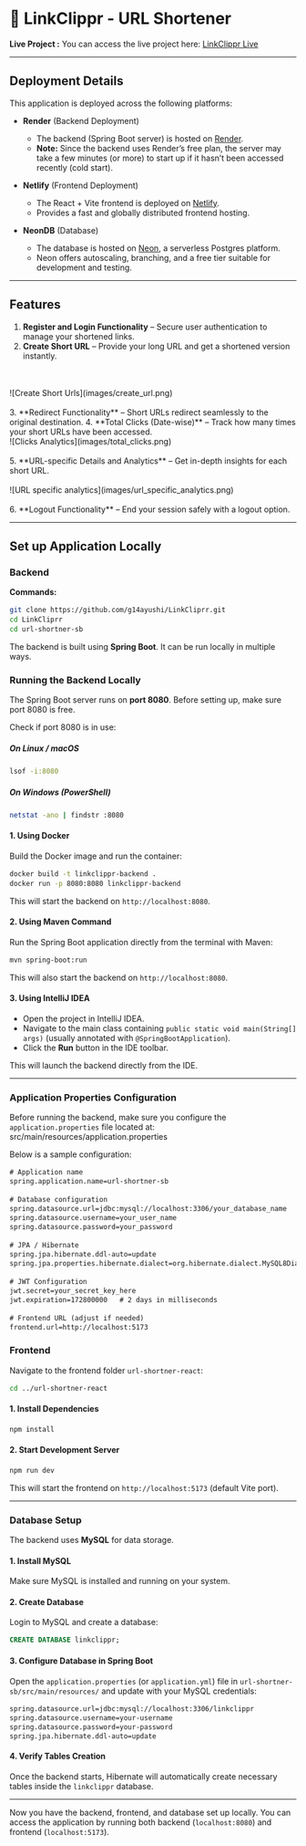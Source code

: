 # 🔗 LinkClippr - URL Shortener

**Live Project :**
You can access the live project here: [LinkClippr Live](https://veloraa.live)  

---

##  Deployment Details  

This application is deployed across the following platforms:  

- **Render** (Backend Deployment)  
  - The backend (Spring Boot server) is hosted on [Render](https://render.com).  
  - **Note:** Since the backend uses Render’s free plan, the server may take a few minutes (or more) to start up if it hasn’t been accessed recently (cold start).  

- **Netlify** (Frontend Deployment)  
  - The React + Vite frontend is deployed on [Netlify](https://www.netlify.com).  
  - Provides a fast and globally distributed frontend hosting.  

- **NeonDB** (Database)  
  - The database is hosted on [Neon](https://neon.tech), a serverless Postgres platform.  
  - Neon offers autoscaling, branching, and a free tier suitable for development and testing.  

---

## Features

1. **Register and Login Functionality** – Secure user authentication to manage your shortened links.  
2. **Create Short URL** – Provide your long URL and get a shortened version instantly. 
<br>
<br>
![Create Short Urls](images/create_url.png)
<br>
<br> 
3. **Redirect Functionality** – Short URLs redirect seamlessly to the original destination.  
4. **Total Clicks (Date-wise)** – Track how many times your short URLs have been accessed.  
<br>
![Clicks Analytics](images/total_clicks.png) 
<br>
<br>
5. **URL-specific Details and Analytics** – Get in-depth insights for each short URL.  
<br>
<br>
![URL specific analytics](images/url_specific_analytics.png)
<br>
<br>
6. **Logout Functionality** – End your session safely with a logout option.  

---


## Set up Application Locally

### Backend

**Commands:**

```bash
git clone https://github.com/g14ayushi/LinkCliprr.git
cd LinkCliprr
cd url-shortner-sb
```

The backend is built using **Spring Boot**. It can be run locally in multiple ways.

### Running the Backend Locally

The Spring Boot server runs on **port 8080**. Before setting up, make sure port 8080 is free.

Check if port 8080 is in use:

##### On Linux / macOS
```bash
lsof -i:8080
```

##### On Windows (PowerShell)
```bash
netstat -ano | findstr :8080
```

#### 1. Using Docker

Build the Docker image and run the container:

```bash
docker build -t linkclippr-backend .
docker run -p 8080:8080 linkclippr-backend
```

This will start the backend on `http://localhost:8080`.

#### 2. Using Maven Command

Run the Spring Boot application directly from the terminal with Maven:

```bash
mvn spring-boot:run
```

This will also start the backend on `http://localhost:8080`.

#### 3. Using IntelliJ IDEA

* Open the project in IntelliJ IDEA.
* Navigate to the main class containing `public static void main(String[] args)` (usually annotated with `@SpringBootApplication`).
* Click the **Run** button in the IDE toolbar.

This will launch the backend directly from the IDE.

---

### Application Properties Configuration

Before running the backend, make sure you configure the `application.properties` file located at: src/main/resources/application.properties


Below is a sample configuration:

```properties
# Application name
spring.application.name=url-shortner-sb

# Database configuration
spring.datasource.url=jdbc:mysql://localhost:3306/your_database_name
spring.datasource.username=your_user_name
spring.datasource.password=your_password

# JPA / Hibernate
spring.jpa.hibernate.ddl-auto=update
spring.jpa.properties.hibernate.dialect=org.hibernate.dialect.MySQL8Dialect

# JWT Configuration
jwt.secret=your_secret_key_here
jwt.expiration=172800000   # 2 days in milliseconds

# Frontend URL (adjust if needed)
frontend.url=http://localhost:5173
```

### Frontend

Navigate to the frontend folder `url-shortner-react`:

```bash
cd ../url-shortner-react
```

#### 1. Install Dependencies

```bash
npm install
```

#### 2. Start Development Server

```bash
npm run dev
```

This will start the frontend on `http://localhost:5173` (default Vite port).

---

### Database Setup

The backend uses **MySQL** for data storage.

#### 1. Install MySQL

Make sure MySQL is installed and running on your system.

#### 2. Create Database

Login to MySQL and create a database:

```sql
CREATE DATABASE linkclippr;
```

#### 3. Configure Database in Spring Boot

Open the `application.properties` (or `application.yml`) file in `url-shortner-sb/src/main/resources/` and update with your MySQL credentials:

```properties
spring.datasource.url=jdbc:mysql://localhost:3306/linkclippr
spring.datasource.username=your-username
spring.datasource.password=your-password
spring.jpa.hibernate.ddl-auto=update
```

#### 4. Verify Tables Creation

Once the backend starts, Hibernate will automatically create necessary tables inside the `linkclippr` database.

---

Now you have the backend, frontend, and database set up locally. You can access the application by running both backend (`localhost:8080`) and frontend (`localhost:5173`).
